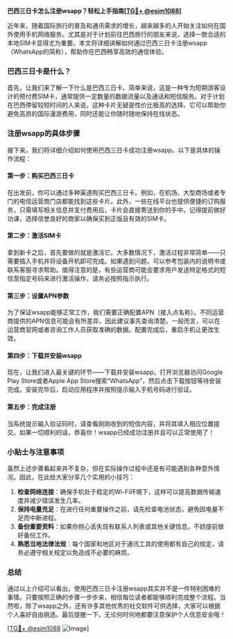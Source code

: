 **巴西三日卡怎么注册wsapp？轻松上手指南[[TG💪+ @esim1088](https://t.me/s/esim1088)]**

近年来，随着国际旅行的普及和通讯需求的增长，越来越多的人开始关注如何在国外使用手机网络服务。尤其是对于计划前往巴西旅行的朋友来说，选择一款合适的本地SIM卡显得尤为重要。本文将详细讲解如何通过巴西三日卡注册wsapp（WhatsApp的简称），帮助你在巴西畅享高效的通信体验。

### 巴西三日卡是什么？

首先，让我们来了解一下什么是巴西三日卡。简单来说，这是一种专为短期游客设计的预付费SIM卡，通常提供一定数量的数据流量以及通话和短信服务。对于计划在巴西停留较短时间的人来说，这种卡片无疑是性价比极高的选择。它可以帮助你避免高昂的国际漫游费用，同时还能让你随时随地保持在线状态。

### 注册wsapp的具体步骤

接下来，我们将详细介绍如何使用巴西三日卡成功注册wsapp。以下是具体的操作流程：

#### 第一步：购买巴西三日卡

在出发前，你可以通过多种渠道购买巴西三日卡。例如，在机场、大型商场或者专门的电信运营商门店都能找到这些卡片。此外，一些在线平台也提供便捷的订购服务，只需填写相关信息并支付费用后，卡片会直接寄送到你的手中。记得提前做好功课，选择信誉良好的商家以确保买到正版且有效的SIM卡。

#### 第二步：激活SIM卡

拿到新卡之后，首先要做的就是激活它。大多数情况下，激活过程非常简单——只需要插入手机并将设备开机即可完成。如果遇到问题，可以参考包装内的说明书或联系客服寻求帮助。值得注意的是，有些运营商可能会要求用户发送特定格式的短信至指定号码来进行激活操作，请务必按照指示执行。

#### 第三步：设置APN参数

为了保证wsapp能够正常工作，我们需要正确配置APN（接入点名称）。不同运营商提供的APN信息可能会有所差异，因此建议事先查询清楚。一般而言，可以在运营商官网或者咨询工作人员获取准确的数据。配置完成后，重启手机让更改生效。

#### 第四步：下载并安装wsapp

现在，让我们进入最关键的环节——下载并安装wsapp。打开浏览器访问Google Play Store或者Apple App Store搜索“WhatsApp”，然后点击下载按钮等待安装完成。安装完毕后，启动应用程序并按照提示输入手机号码进行验证。

#### 第五步：完成注册

当系统提示输入验证码时，请查看刚刚收到的短信内容，并将其填入相应位置提交。如果一切顺利的话，恭喜你！wsapp已经成功注册并且可以正常使用了！

### 小贴士与注意事项

虽然上述步骤看起来并不复杂，但在实际操作过程中还是有可能遇到各种意外情况。因此，在此给大家分享几个实用的小技巧：

1. **检查网络连接**：确保手机处于稳定的Wi-Fi环境下，这样可以提高数据传输速度并减少错误发生几率。
2. **保持电量充足**：在进行任何重要操作之前，请先检查电池状态，避免因电量不足而中断进程。
3. **备份重要资料**：如果你担心丢失现有联系人列表或其他关键信息，不妨提前做好备份工作。
4. **熟悉当地法律法规**：每个国家和地区对于通讯工具的使用都有自己的规定，请务必遵守相关规定以免造成不必要的麻烦。

### 总结

通过以上介绍可以看出，使用巴西三日卡注册wsapp其实并不是一件特别困难的事情。只要按照正确的步骤一步步来，相信每位读者都能够顺利完成整个流程。当然啦，除了wsapp之外，还有许多其他优秀的社交软件可供选择，大家可以根据个人喜好自由挑选。最后提醒一下，无论何时何地都要注意保护个人信息安全哦！

[[TG💪+ @esim1088](https://t.me/s/esim1088) ![Image](https://i.postimg.cc/4NQfJmqS/Snipaste-2025-05-13-00-14-12.png)]